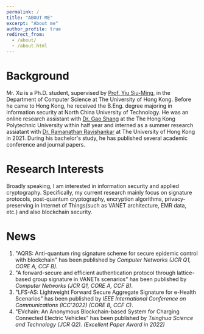 ```yaml
---
permalink: /
title: "ABOUT ME"
excerpt: "About me"
author_profile: true
redirect_from: 
  - /about/
  - /about.html
--- 
```



Background
======
Mr. Xu is a Ph.D. student, supervised by [Prof. Yiu Siu-Ming](https://www.cs.hku.hk/index.php/people/academic-staff/smyiu), in the Department of Computer Science at The University of Hong Kong. Before he came to Hong Kong, he received the B.Eng. degree majoring in information security at North China University of Technology. He was an online research assistant with [Dr. Gao Shang](https://goldsainteagle.github.io/shanggao.github.io/) at the The Hong Kong Polytechnic University within half year and interned as a summer research assiatant with [Dr. Ramanathan Ravishankar](https://www.cs.hku.hk/index.php/people/academic-staff/ravi) at The University of Hong Kong in 2021. During his bachelor's study, he has published several academic conference and journal papers.

Research Interests
======
Broadly speaking, I am interested in information security and applied cryptography. Specifically, my current research mainly focus on signature protocols, post-quantum cryptography, encryption algorithms, privacy-preserving in Internet of Things(such as VANET architecture, EMR data, etc.) and also blockchain security.

News
======
1. "AQRS: Anti-quantum ring signature scheme for secure epidemic control with blockchain" has been published by *Computer Networks* *(JCR Q1, CORE A, CCF B).*
2. "A forward-secure and efficient authentication protocol through lattice-based group signature in VANETs scenarios" has been published by *Computer Networks* *(JCR Q1, CORE A, CCF B).*
3. "LFS-AS: Lightweight Forward Secure Aggregate Signature for e-Health Scenarios" has been published by *IEEE International Conference on Communications (ICC'2022) (CORE B, CCF C)*.
4. "EVchain: An Anonymous Blockchain-based System for Charging Connected Electric Vehicles" has been published by *Tsinghua Science and Technology (JCR Q2).* *(Excellent Paper Award in 2022)*















